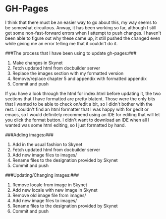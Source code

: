 GH-Pages
========

I think that there must be an easier way to go about this, my way seems to be somewhat circuitous. Anway, it has been working so far, although I still get some non-fast-forward errors when I attempt to push changes. I haven't been able to figure out why these came up, it still pushed the changed even while giving me an error telling me that it couldn't do it. 

###The process that I have been using to update gh-pages:###

1. Make changes in Skynet
2. Fetch updated html from docbuilder server
3. Replace the images section with my formatted version
4. Remove/replace chapter 5 and appendix with formatted appendix 
5. Commit and push

If you have a look through the html for index.html before updating it, the two sections that I have formatted are pretty blatent. Those were the only bits that I wanted to be able to check on/edit a bit, so I didn't bother with the rest. I couldn't find an html formatter that I was happy with for gedit or emacs, so I would definitely recommend using an IDE for editing that will let you click the format button. I didn't want to download an IDE when all I wanted was some html editing, so I just formatted by hand. 

###Adding images:###

1. Add in the usual fashion to Skynet
2. Fetch updated html from docbuilder server
3. Add new image files to images/ 
4. Rename files to the designation provided by Skynet
5. Commit and push

###Updating/Changing images:###

1. Remove locale from image in Skynet
2. Add new locale with new image in Skynet
3. Remove old image file from images/
4. Add new image files to images/ 
5. Rename files to the designation provided by Skynet
6. Commit and push
